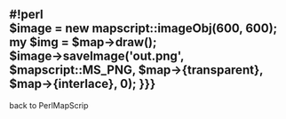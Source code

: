 #!perl                                                                                      
$image = new mapscript::imageObj(600, 600);                                                 
my $img = $map->draw();                                                                     
$image->saveImage('out.png', $mapscript::MS_PNG, $map->{transparent}, $map->{interlace}, 0);
}}}                                                                                         
----                                                                                        
back to PerlMapScrip
